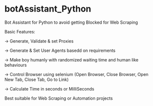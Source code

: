 # botAssistant_Python
Bot Assistant for Python to avoid getting Blocked for Web Scraping

Basic Features:

-> Generate, Validate & set Proxies

-> Generate & Set User Agents basedd on requirements

-> Make boy humanly with randomized waiting time and human like behaviours

-> Control Browser using selenium (Open Browser, Close Browser, Open New Tab, Close Tab, Go to Link)

-> Calculate Time in seconds or MilliSeconds


Best suitable for Web Scraping or Automation projects
